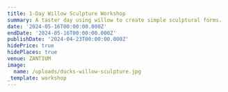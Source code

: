```yaml
---
title: 1-Day Willow Sculpture Workshop
summary: A taster day using willow to create simple sculptural forms.
date: '2024-05-16T00:00:00.000Z'
endDate: '2024-05-16T00:00:00.000Z'
publishDate: '2024-04-23T00:00:00.000Z'
hidePrice: true
hidePlaces: true
venue: ZANTIUM
image:
  name: /uploads/ducks-willow-sculpture.jpg
_template: workshop
---
```




